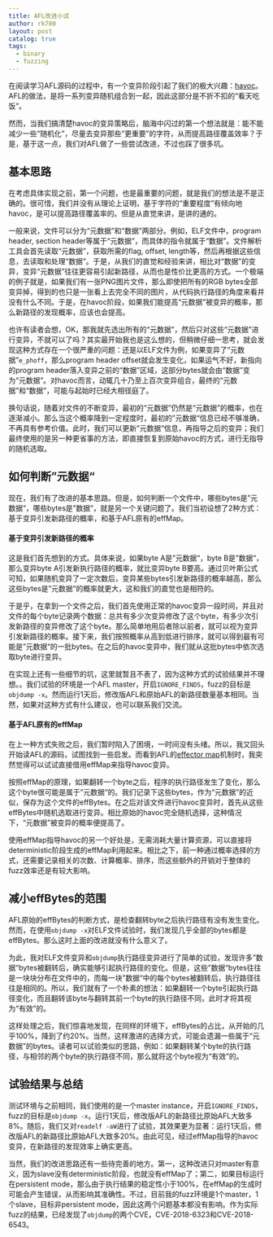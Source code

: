 ```yaml
---
title: AFL改进小试
author: rk700
layout: post
catalog: true
tags:
  - binary
  - fuzzing
---
```


在阅读学习AFL源码的过程中，有一个变异阶段引起了我们的极大兴趣：[havoc](https://rk700.github.io/2018/01/04/afl-mutations/#havoc)。AFL的做法，是将一系列变异随机组合到一起，因此这部分是不折不扣的“看天吃饭”。

然而，当我们搞清楚havoc的变异策略后，脑海中闪过的第一个想法就是：能不能减少一些“随机化”，尽量去变异那些“更重要”的字符，从而提高路径覆盖效率？于是，基于这一点，我们对AFL做了一些尝试改进，不过也踩了很多坑。

## 基本思路

在考虑具体实现之前，第一个问题，也是最重要的问题，就是我们的想法是不是正确的。很可惜，我们并没有从理论上证明，基于字符的“重要程度”有倾向地havoc，是可以提高路径覆盖率的。但是从直觉来讲，是讲的通的。

一般来说，文件可以分为“元数据”和“数据”两部分。例如，ELF文件中，program header, section header等属于“元数据”，而具体的指令就属于“数据”。文件解析工具会首先读取“元数据”，获取所需的flag, offset, length等，然后再根据这些信息，去读取和处理“数据”。于是，从我们的直觉和经验来讲，相比对“数据”的变异，变异“元数据”往往更容易引起新路径，从而也是性价比更高的方式。一个极端的例子就是，如果我们有一张PNG图片文件，那么即使把所有的RGB bytes全部变异掉，得到的也只是一张看上去完全不同的图片，从代码执行路径的角度来看并没有什么不同。于是，在havoc阶段，如果我们能提高“元数据”被变异的概率，那么新路径的发现概率，应该也会提高。

也许有读者会想，OK，那我就先选出所有的“元数据”，然后只对这些“元数据”进行变异，不就可以了吗？其实最开始我也是这么想的，但稍微仔细一思考，就会发现这种方式存在一个很严重的问题：还是以ELF文件为例，如果变异了“元数据”`e_phoff`，那么program header offset就会发生变化，如果运气不好，新指向的program header落入变异之前的“数据”区域，这部分bytes就会由“数据”变为“元数据”。对havoc而言，动辄几十乃至上百次变异组合，最终的“元数据”和“数据”，可能与起始时已经大相径庭了。

换句话说，随着对文件的不断变异，最初的“元数据”仍然是“元数据”的概率，也在逐渐减小。那么当这个概率降到一定程度时，最初的”元数据“信息已经不够准确，不再具有参考价值。此时，我们可以更新”元数据“信息，再指导之后的变异；我们最终使用的是另一种更省事的方法，即直接恢复到原始havoc的方式，进行无指导的随机选取。

## 如何判断”元数据“

现在，我们有了改进的基本思路。但是，如何判断一个文件中，哪些bytes是”元数据“，哪些bytes是”数据“，就是另一个关键问题了。我们当初设想了2种方式：基于变异引发新路径的概率，和基于AFL原有的effMap。

#### 基于变异引发新路径的概率

这是我们首先想到的方式。具体来说，如果byte A是”元数据“，byte B是”数据“，那么变异byte A引发新执行路径的概率，就比变异byte B要高。通过贝叶斯公式可知，如果随机变异了一定次数后，变异某些bytes引发新路径的概率越高，那么这些bytes是”元数据“的概率就更大，这和我们的直觉也是相符的。

于是乎，在拿到一个文件之后，我们首先使用正常的havoc变异一段时间，并且对文件的每个byte记录两个数据：总共有多少次变异修改了这个byte，有多少次引发新路径的变异修改了这个byte。那么简单地用后者除以前者，就可以视为变异引发新路径的概率。接下来，我们按照概率从高到低进行排序，就可以得到最有可能是”元数据“的一批bytes。在之后的havoc变异中，我们就从这批bytes中依次选取byte进行变异。

在实现上还有一些细节的坑，这里就暂且不表了，因为这种方式的试验结果并不理想。。我们试验的环境是一个AFL master，开启`IGNORE_FINDS`，fuzz的目标是`objdump -x`。然而运行1天后，修改版AFL和原始AFL的新路径数量基本相同。当然，如果对这种方式有什么建议，也可以联系我们交流。

#### 基于AFL原有的effMap

在上一种方式失败之后，我们暂时陷入了困境，一时间没有头绪。所以，我又回头开始读AFL的源码，试图找到一些启发。而看到AFL的[effector map](https://rk700.github.io/2018/01/04/afl-mutations/#%E7%94%9F%E6%88%90effector-map)机制时，我突然觉得可以试试直接借用effMap来指导havoc变异。

按照effMap的原理，如果翻转一个byte之后，程序的执行路径发生了变化，那么这个byte很可能是属于”元数据“的。我们记录下这些bytes，作为“元数据”的近似，保存为这个文件的effBytes。在之后对该文件进行havoc变异时，首先从这些effBytes中随机选取进行变异。相比原始的havoc完全随机选择，这种情况下，“元数据”被变异的概率便提高了。

使用effMap指导havoc的另一个好处是，无需消耗大量计算资源，可以直接将deterministic阶段生成的effMap利用起来。相比之下，前一种通过概率选择的方式，还需要记录相关的次数、计算概率、排序，而这些额外的开销对于整体的fuzz效率还是有较大影响。

## 减小effBytes的范围

AFL原始的effBytes的判断方式，是检查翻转byte之后执行路径有没有发生变化。然而，在使用`objdump -x`对ELF文件试验时，我们发现几乎全部的bytes都是effBytes。那么这时上面的改进就没有什么意义了。

为此，我对ELF文件变异和`objdump`执行路径变异进行了简单的试验，发现许多”数据“bytes被翻转后，确实能够引起执行路径的变化。但是，这些”数据“bytes往往是一块块分布在文件中的，而每一块”数据“中的每个bytes被翻转后，执行路径往往是相同的。所以，我们就有了一个朴素的想法：如果翻转一个byte引起执行路径变化，而且翻转该byte与翻转其前一个byte的执行路径不同，此时才将其视为“有效”的。

这样处理之后，我们惊喜地发现，在同样的环境下，effBytes的占比，从开始的几乎100%，降到了约20%。当然，这样激进的选择方式，可能会遗漏一些属于“元数据”的bytes。读者可以试验类似的思路，例如：如果翻转某个byte的执行路径，与相邻的两个byte的执行路径不同，那么就将这个byte视为“有效”的。

## 试验结果与总结

测试环境与之前相同，我们使用的是一个master instance，开启`IGNORE_FINDS`，fuzz的目标是`objdump -x`。运行1天后，修改版AFL的新路径比原始AFL大致多8%。随后，我们又对`readelf -aW`进行了试验，其效果更为显著：运行1天后，修改版AFL的新路径比原始AFL大致多20%。由此可见，经过effMap指导的havoc变异，在新路径的发现效率上确实更高。

当然，我们的改进思路还有一些待完善的地方。第一，这种改进只对master有意义，因为slave没有deterministic阶段，也就没有effMap了；第二，如果目标运行在persistent mode，那么由于执行结果的稳定性小于100%，在effMap的生成时可能会产生错误，从而影响其准确性。不过，目前我的fuzz环境是1个master，1个slave，目标非persistent mode，因此这两个问题基本都没有影响。作为实际fuzz的结果，已经发现了`objdump`的两个CVE，CVE-2018-6323和CVE-2018-6543。
